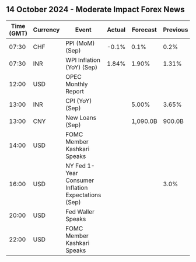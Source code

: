 ## 14 October 2024 - Moderate Impact Forex News

| Time (GMT) | Currency | Event | Actual | Forecast | Previous |
|------|----------|-------|--------|----------|----------|
| 07:30 | CHF | PPI (MoM) (Sep) | -0.1% | 0.1% | 0.2% |
| 07:30 | INR | WPI Inflation (YoY) (Sep) | 1.84% | 1.90% | 1.31% |
| 12:00 | USD | OPEC Monthly Report |  |  |  |
| 13:00 | INR | CPI (YoY) (Sep) |  | 5.00% | 3.65% |
| 13:00 | CNY | New Loans (Sep) |  | 1,090.0B | 900.0B |
| 14:00 | USD | FOMC Member Kashkari Speaks |  |  |  |
| 16:00 | USD | NY Fed 1-Year Consumer Inflation Expectations (Sep) |  |  | 3.0% |
| 20:00 | USD | Fed Waller Speaks |  |  |  |
| 22:00 | USD | FOMC Member Kashkari Speaks |  |  |  |

